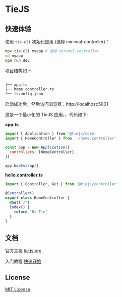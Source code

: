 # TieJS

## 快速体验

使用 `tie-cli` 初始化应用 (选择 minimal-controller)：

```bash
npx tie-cli myapp # 选择 minimal-controller
cd myapp
npm run dev
```

项目结构如下:

```bash
.
├── app.ts
├── home.controller.ts
└── tsconfig.json
```

启动成功后，然后访问浏览器：http://localhost:5001

这是一个最小化的 TieJS 应用，，代码如下:

**app.ts**

```js
import { Application } from '@tiejs/core'
import { HomeController } from './home.controller'

const app = new Application({
  controllers: [HomeController],
})

app.bootstrap()
```

**hello.controller.ts**

```js
import { Controller, Get } from '@tiejs/controller'

@Controller()
export class HomeController {
  @Get('/')
  index() {
    return 'Hi Tie'
  }
}
```

## 文档

官方文档 [tie.js.org](https://tiejs.now.sh/).

入门教程 [快速开始](https://tiejs.now.sh/docs/intro/quick-start).

## License

[MIT License](https://github.com/tiejs/tie/blob/master/LICENSE)
